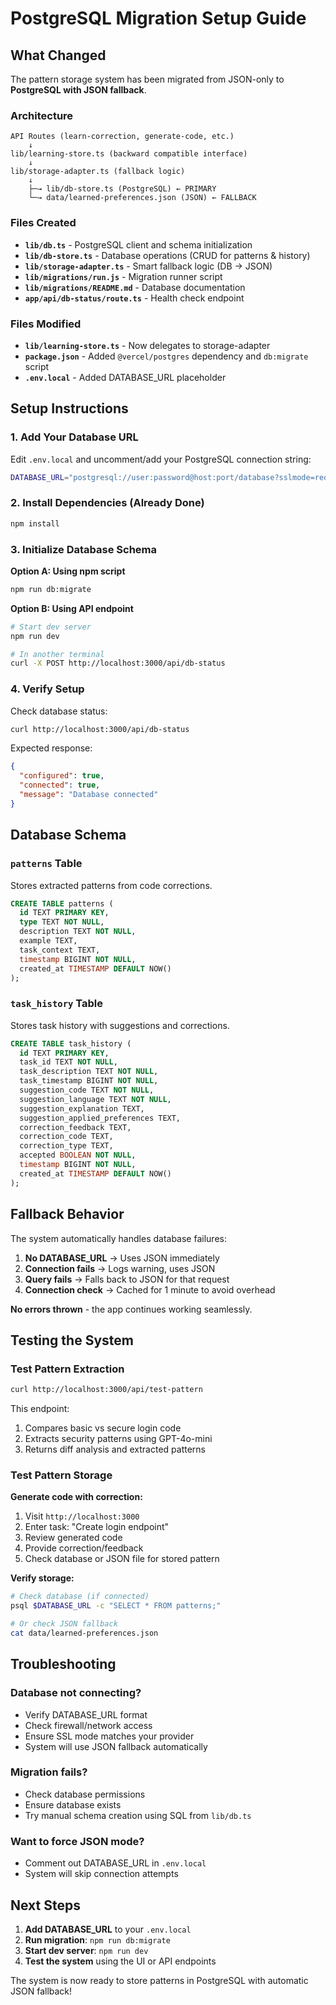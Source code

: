 # PostgreSQL Migration Setup Guide

## What Changed

The pattern storage system has been migrated from JSON-only to **PostgreSQL with JSON fallback**.

### Architecture

```
API Routes (learn-correction, generate-code, etc.)
    ↓
lib/learning-store.ts (backward compatible interface)
    ↓
lib/storage-adapter.ts (fallback logic)
    ↓
    ├─→ lib/db-store.ts (PostgreSQL) ← PRIMARY
    └─→ data/learned-preferences.json (JSON) ← FALLBACK
```

### Files Created

- **`lib/db.ts`** - PostgreSQL client and schema initialization
- **`lib/db-store.ts`** - Database operations (CRUD for patterns & history)
- **`lib/storage-adapter.ts`** - Smart fallback logic (DB → JSON)
- **`lib/migrations/run.js`** - Migration runner script
- **`lib/migrations/README.md`** - Database documentation
- **`app/api/db-status/route.ts`** - Health check endpoint

### Files Modified

- **`lib/learning-store.ts`** - Now delegates to storage-adapter
- **`package.json`** - Added `@vercel/postgres` dependency and `db:migrate` script
- **`.env.local`** - Added DATABASE_URL placeholder

## Setup Instructions

### 1. Add Your Database URL

Edit `.env.local` and uncomment/add your PostgreSQL connection string:

```bash
DATABASE_URL="postgresql://user:password@host:port/database?sslmode=require"
```

### 2. Install Dependencies (Already Done)

```bash
npm install
```

### 3. Initialize Database Schema

**Option A: Using npm script**
```bash
npm run db:migrate
```

**Option B: Using API endpoint**
```bash
# Start dev server
npm run dev

# In another terminal
curl -X POST http://localhost:3000/api/db-status
```

### 4. Verify Setup

Check database status:
```bash
curl http://localhost:3000/api/db-status
```

Expected response:
```json
{
  "configured": true,
  "connected": true,
  "message": "Database connected"
}
```

## Database Schema

### `patterns` Table
Stores extracted patterns from code corrections.

```sql
CREATE TABLE patterns (
  id TEXT PRIMARY KEY,
  type TEXT NOT NULL,
  description TEXT NOT NULL,
  example TEXT,
  task_context TEXT,
  timestamp BIGINT NOT NULL,
  created_at TIMESTAMP DEFAULT NOW()
);
```

### `task_history` Table
Stores task history with suggestions and corrections.

```sql
CREATE TABLE task_history (
  id TEXT PRIMARY KEY,
  task_id TEXT NOT NULL,
  task_description TEXT NOT NULL,
  task_timestamp BIGINT NOT NULL,
  suggestion_code TEXT NOT NULL,
  suggestion_language TEXT NOT NULL,
  suggestion_explanation TEXT,
  suggestion_applied_preferences TEXT,
  correction_feedback TEXT,
  correction_code TEXT,
  correction_type TEXT,
  accepted BOOLEAN NOT NULL,
  timestamp BIGINT NOT NULL,
  created_at TIMESTAMP DEFAULT NOW()
);
```

## Fallback Behavior

The system automatically handles database failures:

1. **No DATABASE_URL** → Uses JSON immediately
2. **Connection fails** → Logs warning, uses JSON
3. **Query fails** → Falls back to JSON for that request
4. **Connection check** → Cached for 1 minute to avoid overhead

**No errors thrown** - the app continues working seamlessly.

## Testing the System

### Test Pattern Extraction
```bash
curl http://localhost:3000/api/test-pattern
```

This endpoint:
1. Compares basic vs secure login code
2. Extracts security patterns using GPT-4o-mini
3. Returns diff analysis and extracted patterns

### Test Pattern Storage

**Generate code with correction:**
1. Visit `http://localhost:3000`
2. Enter task: "Create login endpoint"
3. Review generated code
4. Provide correction/feedback
5. Check database or JSON file for stored pattern

**Verify storage:**
```bash
# Check database (if connected)
psql $DATABASE_URL -c "SELECT * FROM patterns;"

# Or check JSON fallback
cat data/learned-preferences.json
```

## Troubleshooting

### Database not connecting?
- Verify DATABASE_URL format
- Check firewall/network access
- Ensure SSL mode matches your provider
- System will use JSON fallback automatically

### Migration fails?
- Check database permissions
- Ensure database exists
- Try manual schema creation using SQL from `lib/db.ts`

### Want to force JSON mode?
- Comment out DATABASE_URL in `.env.local`
- System will skip connection attempts

## Next Steps

1. **Add DATABASE_URL** to your `.env.local`
2. **Run migration**: `npm run db:migrate`
3. **Start dev server**: `npm run dev`
4. **Test the system** using the UI or API endpoints

The system is now ready to store patterns in PostgreSQL with automatic JSON fallback!
